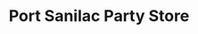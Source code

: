 ---
title: "Port Sanilac Party Store"
url: /port-sanilac/port-sanilac-party-store/
shop: Lebensmittel
---